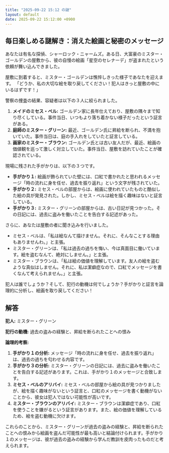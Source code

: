 ```yaml
---
title: "2025-09-22 15:12 の謎"
layout: default
date: 2025-09-22 15:12:00 +0900
---
```

## 毎日楽しめる謎解き：消えた絵画と秘密のメッセージ

あなたは有名な探偵、シャーロック・ニャームズ。ある日、大富豪のミスター・ゴールデンの屋敷から、彼の自慢の絵画「星空のセレナーデ」が盗まれたという依頼が舞い込んできました。

屋敷に到着すると、ミスター・ゴールデンは憔悴しきった様子であなたを迎えます。
「どうか、私の大切な絵を取り戻してください！犯人はきっと屋敷の中にいるはずです！」

警察の捜査の結果、容疑者は以下の３人に絞られました。

1.  **メイドのミセス・ベル:** ゴールデン家に長年仕えており、屋敷の隅々まで知り尽くしている。事件当日、いつもより落ち着かない様子だったという証言がある。
2.  **庭師のミスター・グリーン:** 最近、ゴールデン氏に昇給を断られ、不満を抱いていた。事件当日は、庭の手入れをしていたと証言している。
3.  **画家のミスター・ブラウン:** ゴールデン氏とは古い友人だが、最近、絵画の価値観を巡って激しく対立していた。事件当日、屋敷を訪れていたことが確認されている。

現場に残された手がかりは、以下の３つです。

*   **手がかり１:** 絵画が飾られていた壁には、口紅で書かれたと思われるメッセージ「時の流れに身を任せ、過去を振り返れ」という文字が残されていた。
*   **手がかり２:** ミセス・ベルの部屋からは、絵画に使われていたものと酷似した絵の具が発見された。しかし、ミセス・ベルは絵を描く趣味はないと証言している。
*   **手がかり３:** ミスター・グリーンの部屋からは、古い日記が見つかった。その日記には、過去に盗みを働いたことを告白する記述があった。

さらに、あなたは屋敷の者に聞き込みを行いました。

*   ミセス・ベルは、「私は絵なんて描けません。それに、そんなことする理由もありませんわ。」と主張。
*   ミスター・グリーンは、「私は過去の過ちを悔い、今は真面目に働いています。絵を盗むなんて、絶対にしません。」と主張。
*   ミスター・ブラウンは、「私は絵の価値を理解しています。友人の絵を盗むような真似はしません。それに、私は潔癖症なので、口紅でメッセージを書くなんて考えられません。」と主張。

犯人は誰でしょうか？そして、犯行の動機は何でしょうか？手がかりと証言を論理的に分析し、絵画を取り戻してください！

## 解答

**犯人:** ミスター・グリーン

**犯行の動機:** 過去の盗みの経験と、昇給を断られたことへの恨み

**論理的考察:**

1.  **手がかり１の分析:** メッセージ「時の流れに身を任せ、過去を振り返れ」は、過去の過ちを匂わせる内容です。
2.  **手がかり３の分析:** ミスター・グリーンの日記には、過去に盗みを働いたことを告白する記述があります。これは、手がかり１のメッセージと合致します。
3.  **ミセス・ベルのアリバイ:** ミセス・ベルの部屋から絵の具が見つかりましたが、絵を描く趣味がないという証言と、口紅のメッセージを書く動機がないことから、彼女は犯人ではない可能性が高いです。
4.  **ミスター・ブラウンのアリバイ:** ミスター・ブラウンは潔癖症であり、口紅を使うことを嫌がるという証言があります。また、絵の価値を理解しているため、絵を盗む動機に欠けます。

これらのことから、ミスター・グリーンが過去の盗みの経験と、昇給を断られたことへの恨みから絵画を盗んだ可能性が最も高いと結論付けられます。手がかり１のメッセージは、彼が過去の盗みの経験から学んだ教訓を皮肉ったものだと考えられます。
